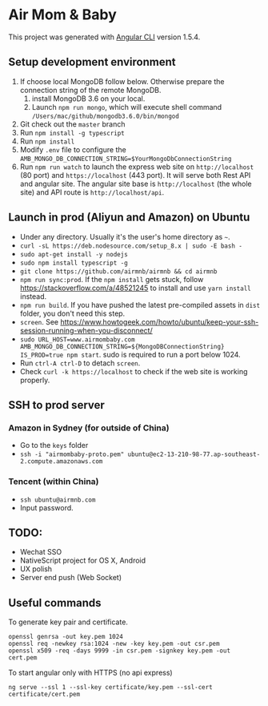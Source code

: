 # Air Mom & Baby

This project was generated with [Angular CLI](https://github.com/angular/angular-cli) version 1.5.4.

## Setup development environment
1. If choose local MongoDB follow below. Otherwise prepare the connection string of the remote MongoDB.
    1. install MongoDB 3.6 on your local.
    2. Launch `npm run mongo`, which will execute shell command `/Users/mac/github/mongodb3.6.0/bin/mongod`
2. Git check out the `master` branch
3. Run `npm install -g typescript`
4. Run `npm install`
5. Modify `.env` file to configure the `AMB_MONGO_DB_CONNECTION_STRING=$YourMongoDbConnectionString`
6. Run `npm run watch` to launch the express web site on `http://localhost` (80 port) and `https://localhost` (443 port). It will serve both Rest API and angular site. The angular site base is `http://localhost` (the whole site) and API route is `http://localhost/api`.

## Launch in prod (Aliyun and Amazon) on Ubuntu
* Under any directory. Usually it's the user's home directory as `~`.
* `curl -sL https://deb.nodesource.com/setup_8.x | sudo -E bash -`
* `sudo apt-get install -y nodejs`
* `sudo npm install typescript -g`
* `git clone https://github.com/airmnb/airmnb && cd airmnb`
* `npm run sync:prod`. If the `npm install` gets stuck, follow https://stackoverflow.com/a/48521245 to install and use `yarn install` instead.
* `npm run build`. If you have pushed the latest pre-compiled assets in `dist` folder, you don't need this step.
* `screen`. See https://www.howtogeek.com/howto/ubuntu/keep-your-ssh-session-running-when-you-disconnect/
* `sudo URL_HOST=www.airmombaby.com AMB_MONGO_DB_CONNECTION_STRING=${MongoDBConnectionString} IS_PROD=true npm start`. sudo is required to run a port below 1024.
* Run `ctrl-A ctrl-D` to detach `screen`.
* Check `curl -k https://localhost` to check if the web site is working properly.

## SSH to prod server
### Amazon in Sydney (for outside of China)
* Go to the `keys` folder
* `ssh -i "airmombaby-proto.pem" ubuntu@ec2-13-210-98-77.ap-southeast-2.compute.amazonaws.com`

### Tencent (within China)
* `ssh ubuntu@airmnb.com`
* Input password.

## TODO:
* Wechat SSO
* NativeScript project for OS X, Android
* UX polish
* Server end push (Web Socket)

## Useful commands

To generate key pair and certificate.
```
openssl genrsa -out key.pem 1024
openssl req -newkey rsa:1024 -new -key key.pem -out csr.pem
openssl x509 -req -days 9999 -in csr.pem -signkey key.pem -out cert.pem
```

To start angular only with HTTPS (no api express)
```
ng serve --ssl 1 --ssl-key certificate/key.pem --ssl-cert certificate/cert.pem
```
